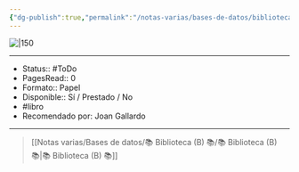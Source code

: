 ```yaml
---
{"dg-publish":true,"permalink":"/notas-varias/bases-de-datos/biblioteca-b/b-fe-razonable/"}
---
```



![|150](http://books.google.com/books/content?id=xVObtgEACAAJ&printsec=frontcover&img=1&zoom=1&source=gbs_api)

---

- Status:: #ToDo 
- PagesRead:: 0 
- Formato:: Papel
- Disponible:: Sí / Prestado / No
- #libro 
- Recomendado por: Joan Gallardo

---

> [[Notas varias/Bases de datos/📚 Biblioteca (B) 📚/📚 Biblioteca (B) 📚\|📚 Biblioteca (B) 📚]]